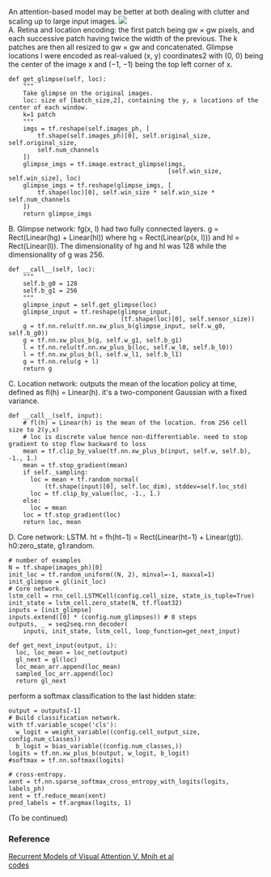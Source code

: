 An attention-based model may be better at both dealing with clutter and scaling up to large input images.
![](https://raw.githubusercontent.com/torch/torch.github.io/master/blog/_posts/images/rva-diagram.png)   
A. Retina and location encoding:
the first patch being gw × gw pixels, and each successive patch having twice the width of the previous. The k patches are then all resized to gw × gw and concatenated. Glimpse locations l were encoded as real-valued (x, y) coordinates2 with (0, 0) being the center of the image x and (−1, −1) being the top left corner of x.
```
def get_glimpse(self, loc):
    """
    Take glimpse on the original images.
    loc: size of [batch_size,2], containing the y, x locations of the center of each window.
    k=1 patch
    """
    imgs = tf.reshape(self.images_ph, [
        tf.shape(self.images_ph)[0], self.original_size, self.original_size,
        self.num_channels
    ])
    glimpse_imgs = tf.image.extract_glimpse(imgs,
                                            [self.win_size, self.win_size], loc)
    glimpse_imgs = tf.reshape(glimpse_imgs, [
        tf.shape(loc)[0], self.win_size * self.win_size * self.num_channels
    ])
    return glimpse_imgs
```
B. Glimpse network:  fg(x, l) had two fully connected layers.  g = Rect(Linear(hg) + Linear(hl)) where hg = Rect(Linear(ρ(x, l)))
and hl = Rect(Linear(l)).  The dimensionality of hg and hl was 128 while the dimensionality of g was 256.
```
def __call__(self, loc):
    """
    self.b_g0 = 128
    self.b_g1 = 256
    """
    glimpse_input = self.get_glimpse(loc)
    glimpse_input = tf.reshape(glimpse_input,
                               (tf.shape(loc)[0], self.sensor_size))
    g = tf.nn.relu(tf.nn.xw_plus_b(glimpse_input, self.w_g0, self.b_g0))
    g = tf.nn.xw_plus_b(g, self.w_g1, self.b_g1)
    l = tf.nn.relu(tf.nn.xw_plus_b(loc, self.w_l0, self.b_l0))
    l = tf.nn.xw_plus_b(l, self.w_l1, self.b_l1)
    g = tf.nn.relu(g + l)
    return g
```
C. Location network: outputs the mean of the location policy at time, defined as fl(h) = Linear(h). it's a two-component Gaussian with a
fixed variance.
```
def __call__(self, input):
    # fl(h) = Linear(h) is the mean of the location. from 256 cell size to 2(y,x) 
    # loc is discrete value hence non-differentiable. need to stop gradient to stop flow backward to loss
    mean = tf.clip_by_value(tf.nn.xw_plus_b(input, self.w, self.b), -1., 1.)
    mean = tf.stop_gradient(mean)
    if self._sampling:
      loc = mean + tf.random_normal(
          (tf.shape(input)[0], self.loc_dim), stddev=self.loc_std)
      loc = tf.clip_by_value(loc, -1., 1.)
    else:
      loc = mean
    loc = tf.stop_gradient(loc)
    return loc, mean
```
D. Core network: LSTM.  ht = fh(ht−1) = Rect(Linear(ht−1) + Linear(gt)). h0:zero_state, g1:random.
```
# number of examples
N = tf.shape(images_ph)[0]
init_loc = tf.random_uniform((N, 2), minval=-1, maxval=1)
init_glimpse = gl(init_loc)
# Core network.
lstm_cell = rnn_cell.LSTMCell(config.cell_size, state_is_tuple=True)
init_state = lstm_cell.zero_state(N, tf.float32)
inputs = [init_glimpse]
inputs.extend([0] * (config.num_glimpses)) # 8 steps
outputs, _ = seq2seq.rnn_decoder(
    inputs, init_state, lstm_cell, loop_function=get_next_input)
    
def get_next_input(output, i):
  loc, loc_mean = loc_net(output)
  gl_next = gl(loc)
  loc_mean_arr.append(loc_mean)
  sampled_loc_arr.append(loc)
  return gl_next
```
perform a softmax classification to the last hidden state:
```
output = outputs[-1]
# Build classification network.
with tf.variable_scope('cls'):
  w_logit = weight_variable((config.cell_output_size, config.num_classes))
  b_logit = bias_variable((config.num_classes,))
logits = tf.nn.xw_plus_b(output, w_logit, b_logit)
#softmax = tf.nn.softmax(logits)

# cross-entropy.
xent = tf.nn.sparse_softmax_cross_entropy_with_logits(logits, labels_ph)
xent = tf.reduce_mean(xent)
pred_labels = tf.argmax(logits, 1)
```
(To be continued)
### Reference
[Recurrent Models of Visual Attention V. Mnih et al](https://arxiv.org/pdf/1406.6247.pdf)   
[codes](https://github.com/zhongwen/RAM)
